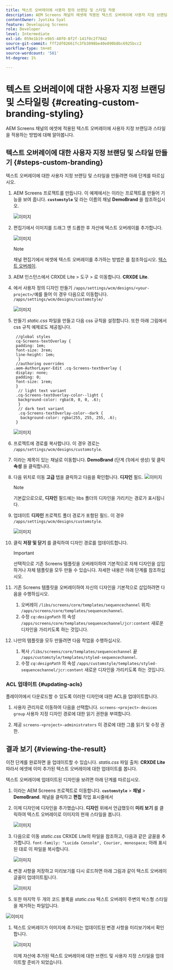 ```yaml
---
title: 텍스트 오버레이에 사용자 정의 브랜딩 및 스타일 적용
description: AEM Screens 채널의 에셋에 적용된 텍스트 오버레이에 사용자 지정 브랜딩과 스타일을 적용하는 방법에 대해 알아봅니다.
contentOwner: Jyotika Syal
feature: Developing Screens
role: Developer
level: Intermediate
exl-id: 059e1b19-e9b5-48f0-8f2f-141f0c2f7842
source-git-commit: fff2df02661fc3fb3098be40e090b8bc6925bcc2
workflow-type: tm+mt
source-wordcount: '581'
ht-degree: 1%

---
```


# 텍스트 오버레이에 대한 사용자 지정 브랜딩 및 스타일링 {#creating-custom-branding-styling}

AEM Screens 채널의 에셋에 적용된 텍스트 오버레이에 사용자 지정 브랜딩과 스타일을 적용하는 방법에 대해 알아봅니다.

## 텍스트 오버레이에 대한 사용자 지정 브랜딩 및 스타일 만들기 {#steps-custom-branding}

텍스트 오버레이에 대한 사용자 지정 브랜딩 및 스타일을 만들려면 아래 단계를 따르십시오.

1. AEM Screens 프로젝트를 만듭니다. 이 예제에서는 이라는 프로젝트를 만들어 기능을 보여 줍니다. **`customstyle`** 및 라는 이름의 채널 **DemoBrand** 을 참조하십시오.

   ![이미지](/help/user-guide/assets/custom-brand/custom-brand1.png)

1. 편집기에서 이미지를 드래그 앤 드롭한 후 자산에 텍스트 오버레이를 추가합니다.

   ![이미지](/help/user-guide/assets/custom-brand/custom-brand2.png)

   >[!NOTE]
   >채널 편집기에서 에셋에 텍스트 오버레이를 추가하는 방법은 를 참조하십시오. [텍스트 오버레이](/help/user-guide/text-overlay.md).

1. AEM 인스턴스에서 CRXDE Lite > 도구 > 로 이동합니다. **CRXDE Lite**.

1. 에서 사용자 정의 디자인 만들기 `/apps/settings/wcm/designs/<your-project>/`예를 들어 이 경우 다음으로 이동합니다. `/apps/settings/wcm/designs/customstyle/`

   ![이미지](/help/user-guide/assets/custom-brand/custom-brand3.png)

1. 만들기 *static.css* 파일을 만들고 다음 css 규칙을 설정합니다. 또한 아래 그림에서 css 규칙 예제로도 제공됩니다.

   ```shell
    //global styles
    cq-Screens-textOverlay {
    padding: 1em;
    font-size: 3rem;
    line-height: 1em;
     }
    //authoring overrides
   .aem-AuthorLayer-Edit .cq-Screens-textOverlay {
    display: none;
    padding: 0;
    font-size: 1rem;
    }
     // light text variant
    .cq-Screens-textOverlay-color--light {
     background-color: rgba(0, 0, 0, .6);
     }
     // dark text variant
     .cq-Screens-textOverlay-color--dark {
      background-color: rgba(255, 255, 255, .6);
    }
   ```

   ![이미지](/help/user-guide/assets/custom-brand/custom-brand4.png)

1. 프로젝트에 경로를 복사합니다. 이 경우 경로는 `/apps/settings/wcm/designs/customstyle`.

1. 이라는 제목이 있는 채널로 이동합니다. **DemoBrand** (단계 (1)에서 생성) 및 클릭 **속성** 을 클릭합니다.

1. 다음 위치로 이동 **고급** 탭을 클릭하고 다음을 확인합니다. **디자인** 필드.
   ![이미지](/help/user-guide/assets/custom-brand/custom-brand5.png)

   >[!NOTE]
   >기본값으로으로, **디자인** 필드에는 libs 폴더의 디자인을 가리키는 경로가 표시됩니다.

1. 업데이트 **디자인** 프로젝트 폴더 경로가 포함된 필드. 이 경우 `/apps/settings/wcm/designs/customstyle`.

   ![이미지](/help/user-guide/assets/custom-brand/custom-brand6.png)

1. 클릭 **저장 및 닫기** 를 클릭하여 디자인 경로를 업데이트합니다.

   >[!IMPORTANT]
   >선택적으로 기존 Screens 템플릿을 오버레이하여 기본적으로 자체 디자인을 삽입하거나 자체 템플릿을 모두 만들 수 있습니다. 자세한 내용은 아래 단계를 참조하십시오.

1. 기존 Screens 템플릿을 오버레이하여 자신의 디자인을 기본적으로 삽입하려면 다음을 수행하십시오.

   1. 오버레이 `/libs/screens/core/templates/sequencechannel` 위치: `/apps/screens/core/templates/sequencechannel`.
   1. 수정 *`cq:designPath`* 의 속성 `/apps/screens/core/templates/sequencechannel/jcr:content` 새로운 디자인을 가리키도록 하는 것입니다.

1. 나만의 템플릿을 모두 만들려면 다음 작업을 수행하십시오.
   1. 복사 `/libs/screens/core/templates/sequencechannel` 끝 `/apps/customstyle/templates/styled-sequencechannel`.
   1. 수정 *`cq:designPath`* 의 속성 `/apps/customstyle/templates/styled-sequencechannel/jcr:content` 새로운 디자인을 가리키도록 하는 것입니다.


### ACL 업데이트 {#updating-acls}

플레이어에서 다운로드할 수 있도록 이러한 디자인에 대한 ACL을 업데이트합니다.

1. 사용자 관리자로 이동하여 다음을 선택합니다. `screens-<project>-devices group` 사용자 지정 디자인 경로에 대한 읽기 권한을 부여합니다.

1. 제공 `screens-<project>-administrators` 이 경로에 대한 그룹 읽기 및 수정 권한.

## 결과 보기 {#viewing-the-result}

이전 단계를 완료하면 을 업데이트할 수 있습니다. *statis.css* 파일 출처: **CRXDE Lite** 따라서 에셋에 이미 추가된 텍스트 오버레이에 대한 업데이트를 봅니다.

텍스트 오버레이에 업데이트된 디자인을 보려면 아래 단계를 따르십시오.

1. 이라는 AEM Screens 프로젝트로 이동합니다. **`customstyle`** > **채널** > **DemoBrand**. 채널을 클릭하고 **편집** 작업 표시줄에서

1. 이제 디자인에 디자인을 추가했습니다. **디자인** 위에서 언급했듯이 **미리 보기** 를 클릭하여 텍스트 오버레이로 이미지의 현재 스타일을 봅니다.

   ![이미지](/help/user-guide/assets/custom-brand/custom-brand7.png)

1. 다음으로 이동 *static.css* CRXDE Lite의 파일을 참조하고, 다음과 같은 글꼴을 추가합니다. `font-family: "Lucida Console", Courier, monospace;` 아래 표시된 대로 이 파일을 복사합니다.

   ![이미지](/help/user-guide/assets/custom-brand/custom-brand8.png)

1. 변경 사항을 저장하고 미리보기를 다시 로드하면 아래 그림과 같이 텍스트 오버레이 글꼴이 업데이트됩니다.

   ![이미지](/help/user-guide/assets/custom-brand/custom-brand9.png)

1. 또한 마지막 두 개의 코드 블록을 *static.css* 텍스트 오버레이 주변의 박스형 스타일을 제거하는 파일입니다.

![이미지](/help/user-guide/assets/custom-brand/custom-brand10.png)

1. 텍스트 오버레이가 이미지에 추가되는 업데이트된 변경 사항을 미리보기에서 확인합니다.

   ![이미지](/help/user-guide/assets/custom-brand/custom-brand11.png)

   이제 자산에 추가된 텍스트 오버레이에 대한 브랜드 및 사용자 지정 스타일을 업데이트할 준비가 되었습니다.

